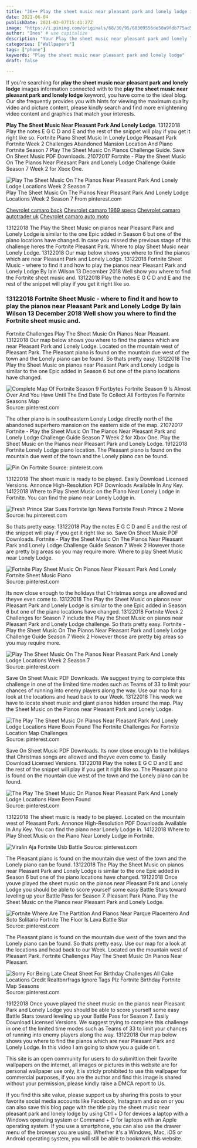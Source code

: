 ```yaml
---
title: "36++ Play the sheet music near pleasant park and lonely lodge ideas in 2021 "
date: 2021-06-04
publishDate: 2021-03-07T15:41:27Z
image: "https://i.pinimg.com/originals/68/30/95/68309556de50a9fdb775ad527b4ab8fa.jpg"
author: "Ines" # use capitalize
description: "Your Play the sheet music near pleasant park and lonely lodge images are available in this site. Play the sheet music near pleasant park and lonely lodge are a topic that is being searched for and liked by netizens today. You can Get the Play the sheet music near pleasant park and lonely lodge files here. Download all free photos."
categories: ["Wallpapers"]
tags: ["phone"]
keywords: "Play the sheet music near pleasant park and lonely lodge"
draft: false

---
```


If you're searching for **play the sheet music near pleasant park and lonely lodge** images information connected with to the **play the sheet music near pleasant park and lonely lodge** keyword, you have come to the ideal  blog.  Our site frequently  provides you with  hints  for viewing  the maximum  quality video and picture  content, please kindly search and find more enlightening video content and graphics  that match your interests.

**Play The Sheet Music Near Pleasant Park And Lonely Lodge**. 13122018 Play the notes E G C D and E and the rest of the snippet will play if you get it right like so. Fortnite Piano Sheet Music In Lonely Lodge Pleasant Park Fortnite Week 2 Challenges Abandoned Mansion Location And Piano Fortnite Season 7 Play The Sheet Music On Pianos Challenge Guide. Save On Sheet Music PDF Downloads. 21072017 Fortnite - Play the Sheet Music On The Pianos Near Pleasant Park and Lonely Lodge Challenge Guide Season 7 Week 2 for Xbox One.

![Play The Sheet Music On The Pianos Near Pleasant Park And Lonely Lodge Locations Week 2 Season 7](https://i.pinimg.com/600x315/d2/5d/30/d25d30bddb03850c7d69e65faa7db25d.jpg "Play The Sheet Music On The Pianos Near Pleasant Park And Lonely Lodge Locations Week 2 Season 7")
Play The Sheet Music On The Pianos Near Pleasant Park And Lonely Lodge Locations Week 2 Season 7 From pinterest.com

[Chevrolet camaro back](/chevrolet-camaro-back/)
[Chevrolet camaro 1969 specs](/chevrolet-camaro-1969-specs/)
[Chevrolet camaro autotrader uk](/chevrolet-camaro-autotrader-uk/)
[Chevrolet camaro auto moto](/chevrolet-camaro-auto-moto/)

13122018 The Play the Sheet Music on pianos near Pleasant Park and Lonely Lodge is similar to the one Epic added in Season 6 but one of the piano locations have changed. In case you missed the previous stage of this challenge heres the Fortnite Pleasant Park. Where to play Sheet Music near Lonely Lodge. 13122018 Our map below shows you where to find the pianos which are near Pleasant Park and Lonely Lodge. 13122018 Fortnite Sheet Music - where to find it and how to play the pianos near Pleasant Park and Lonely Lodge By Iain Wilson 13 December 2018 Well show you where to find the Fortnite sheet music and. 13122018 Play the notes E G C D and E and the rest of the snippet will play if you get it right like so.

### 13122018 Fortnite Sheet Music - where to find it and how to play the pianos near Pleasant Park and Lonely Lodge By Iain Wilson 13 December 2018 Well show you where to find the Fortnite sheet music and.

Fortnite Challenges Play The Sheet Music On Pianos Near Pleasant. 13122018 Our map below shows you where to find the pianos which are near Pleasant Park and Lonely Lodge. Located on the mountain west of Pleasant Park. The Pleasant piano is found on the mountain due west of the town and the Lonely piano can be found. So thats pretty easy. 13122018 The Play the Sheet Music on pianos near Pleasant Park and Lonely Lodge is similar to the one Epic added in Season 6 but one of the piano locations have changed.


![Complete Map Of Fortnite Season 9 Fortbytes Fortnite Season 9 Is Almost Over And You Have Until The End Date To Collect All Fortbytes Fe Fortnite Seasons Map](https://i.pinimg.com/originals/fa/64/35/fa6435cbd000095bb137ca5107af2e9d.jpg "Complete Map Of Fortnite Season 9 Fortbytes Fortnite Season 9 Is Almost Over And You Have Until The End Date To Collect All Fortbytes Fe Fortnite Seasons Map")
Source: pinterest.com

The other piano is in southeastern Lonely Lodge directly north of the abandoned superhero mansion on the eastern side of the map. 21072017 Fortnite - Play the Sheet Music On The Pianos Near Pleasant Park and Lonely Lodge Challenge Guide Season 7 Week 2 for Xbox One. Play the Sheet Music on the Pianos near Pleasant Park and Lonely Lodge. 19122018 Fortnite Lonely Lodge piano location. The Pleasant piano is found on the mountain due west of the town and the Lonely piano can be found.

![Pin On Fortnite](https://i.pinimg.com/originals/63/75/29/6375299f7cb90425a1ca88719043e744.jpg "Pin On Fortnite")
Source: pinterest.com

13122018 The sheet music is ready to be played. Easily Download Licensed Versions. Annonce High-Resolution PDF Downloads Available In Any Key. 14122018 Where to Play Sheet Music on the Piano Near Lonely Lodge in Fortnite. You can find the piano near Lonely Lodge in.

![Fresh Prince Star Sues Fortnite Ign News Fortnite Fresh Prince 2 Movie](https://i.pinimg.com/600x315/6b/fe/03/6bfe0356c635b8387b93ecf747475e6f.jpg "Fresh Prince Star Sues Fortnite Ign News Fortnite Fresh Prince 2 Movie")
Source: hu.pinterest.com

So thats pretty easy. 13122018 Play the notes E G C D and E and the rest of the snippet will play if you get it right like so. Save On Sheet Music PDF Downloads. Fortnite - Play the Sheet Music On The Pianos Near Pleasant Park and Lonely Lodge Challenge Guide Season 7 Week 2 However those are pretty big areas so you may require more. Where to play Sheet Music near Lonely Lodge.

![Fortnite Play Sheet Music On Pianos Near Pleasant Park And Lonely Fortnite Sheet Music Piano](https://i.pinimg.com/564x/7c/c2/7e/7cc27e40ceb5fa04ae5511795bab4325.jpg "Fortnite Play Sheet Music On Pianos Near Pleasant Park And Lonely Fortnite Sheet Music Piano")
Source: pinterest.com

Its now close enough to the holidays that Christmas songs are allowed and theyve even come to. 13122018 The Play the Sheet Music on pianos near Pleasant Park and Lonely Lodge is similar to the one Epic added in Season 6 but one of the piano locations have changed. 13122018 Fortnite Week 2 Challenges for Season 7 include the Play the Sheet Music on pianos near Pleasant Park and Lonely Lodge challenge. So thats pretty easy. Fortnite - Play the Sheet Music On The Pianos Near Pleasant Park and Lonely Lodge Challenge Guide Season 7 Week 2 However those are pretty big areas so you may require more.

![Play The Sheet Music On The Pianos Near Pleasant Park And Lonely Lodge Locations Week 2 Season 7](https://i.pinimg.com/600x315/d2/5d/30/d25d30bddb03850c7d69e65faa7db25d.jpg "Play The Sheet Music On The Pianos Near Pleasant Park And Lonely Lodge Locations Week 2 Season 7")
Source: pinterest.com

Save On Sheet Music PDF Downloads. We suggest trying to complete this challenge in one of the limited time modes such as Teams of 33 to limit your chances of running into enemy players along the way. Use our map for a look at the locations and head back to our Week. 13122018 This week we have to locate sheet music and giant pianos hidden around the map. Play the Sheet Music on the Pianos near Pleasant Park and Lonely Lodge.

![The Play The Sheet Music On Pianos Near Pleasant Park And Lonely Lodge Locations Have Been Found The Fortnite Challenges For Fortnite Location Map Challenges](https://i.pinimg.com/originals/46/c2/58/46c258a1fdd6dc014537d285307479ca.jpg "The Play The Sheet Music On Pianos Near Pleasant Park And Lonely Lodge Locations Have Been Found The Fortnite Challenges For Fortnite Location Map Challenges")
Source: pinterest.com

Save On Sheet Music PDF Downloads. Its now close enough to the holidays that Christmas songs are allowed and theyve even come to. Easily Download Licensed Versions. 13122018 Play the notes E G C D and E and the rest of the snippet will play if you get it right like so. The Pleasant piano is found on the mountain due west of the town and the Lonely piano can be found.

![The Play The Sheet Music On Pianos Near Pleasant Park And Lonely Lodge Locations Have Been Found](https://i.pinimg.com/originals/da/c0/c2/dac0c21827b4718515e4fb25a0d0a510.jpg "The Play The Sheet Music On Pianos Near Pleasant Park And Lonely Lodge Locations Have Been Found")
Source: pinterest.com

13122018 The sheet music is ready to be played. Located on the mountain west of Pleasant Park. Annonce High-Resolution PDF Downloads Available In Any Key. You can find the piano near Lonely Lodge in. 14122018 Where to Play Sheet Music on the Piano Near Lonely Lodge in Fortnite.

![Viralin Aja Fortnite Usb Battle](https://i.pinimg.com/200x150/16/0a/96/160a96c1fc29e9e82801d2b4aec9c4bf.jpg "Viralin Aja Fortnite Usb Battle")
Source: pinterest.com

The Pleasant piano is found on the mountain due west of the town and the Lonely piano can be found. 13122018 The Play the Sheet Music on pianos near Pleasant Park and Lonely Lodge is similar to the one Epic added in Season 6 but one of the piano locations have changed. 19122018 Once youve played the sheet music on the pianos near Pleasant Park and Lonely Lodge you should be able to score yourself some easy Battle Stars toward leveling up your Battle Pass for Season 7. Pleasant Park Piano. Play the Sheet Music on the Pianos near Pleasant Park and Lonely Lodge.

![Fortnite Where Are The Partition And Pianos Near Parque Placentero And Soto Solitario Fortnite The Floor Is Lava Battle Star](https://i.pinimg.com/736x/e2/70/a7/e270a732ee1f027f0a6b5f7938d40c49.jpg "Fortnite Where Are The Partition And Pianos Near Parque Placentero And Soto Solitario Fortnite The Floor Is Lava Battle Star")
Source: pinterest.com

The Pleasant piano is found on the mountain due west of the town and the Lonely piano can be found. So thats pretty easy. Use our map for a look at the locations and head back to our Week. Located on the mountain west of Pleasant Park. Fortnite Challenges Play The Sheet Music On Pianos Near Pleasant.

![Sorry For Being Late Cheat Sheet For Birthday Challenges All Cake Locations Credit Realtbnrfrags Ignore Tags Plz Fortnite Birthday Fortnite Map Seasons](https://i.pinimg.com/originals/68/30/95/68309556de50a9fdb775ad527b4ab8fa.jpg "Sorry For Being Late Cheat Sheet For Birthday Challenges All Cake Locations Credit Realtbnrfrags Ignore Tags Plz Fortnite Birthday Fortnite Map Seasons")
Source: pinterest.com

19122018 Once youve played the sheet music on the pianos near Pleasant Park and Lonely Lodge you should be able to score yourself some easy Battle Stars toward leveling up your Battle Pass for Season 7. Easily Download Licensed Versions. We suggest trying to complete this challenge in one of the limited time modes such as Teams of 33 to limit your chances of running into enemy players along the way. 13122018 Our map below shows you where to find the pianos which are near Pleasant Park and Lonely Lodge. In this video I am going to show you a guide on t.

This site is an open community for users to do submittion their favorite wallpapers on the internet, all images or pictures in this website are for personal wallpaper use only, it is stricly prohibited to use this wallpaper for commercial purposes, if you are the author and find this image is shared without your permission, please kindly raise a DMCA report to Us.

If you find this site value, please support us by sharing this posts to your favorite social media accounts like Facebook, Instagram and so on or you can also save this blog page with the title play the sheet music near pleasant park and lonely lodge by using Ctrl + D for devices a laptop with a Windows operating system or Command + D for laptops with an Apple operating system. If you use a smartphone, you can also use the drawer menu of the browser you are using. Whether it's a Windows, Mac, iOS or Android operating system, you will still be able to bookmark this website.
